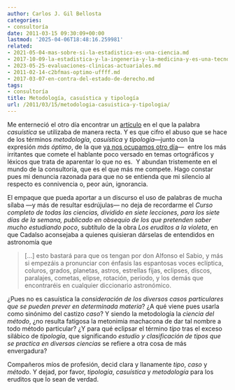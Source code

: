 ```yaml
---
author: Carlos J. Gil Bellosta
categories:
- consultoría
date: 2011-03-15 09:30:09+00:00
lastmod: '2025-04-06T18:48:16.259981'
related:
- 2021-05-04-mas-sobre-si-la-estadistica-es-una-ciencia.md
- 2017-10-09-la-estadistica-y-la-ingeneria-y-la-medicina-y-es-una-tecnologia.md
- 2023-05-25-evaluaciones-clinicas-actuariales.md
- 2011-02-14-c2bfmas-optimo-uffff.md
- 2017-03-07-en-contra-del-estado-de-derecho.md
tags:
- consultoría
title: Metodología, casuística y tipología
url: /2011/03/15/metodologia-casuistica-y-tipologia/
---
```


Me enterneció el otro día encontrar un [artículo](http://blogs.elpais.com/lluis_bassets/2011/03/contra-gadafi-guerra-justa-.html) en el que la palabra _casuística_ se utilizaba de manera recta. Y es que cifro el abuso que se hace de los términos _metodología_, _casuística_ y _tipología_—junto con la expresión _más óptimo_, de la que [ya nos ocupamos otro día](https://datanalytics.com/2011/02/14/mas-optimo-uffff/)—  entre los más irritantes que comete el hablante poco versado en temas ortográficos y léxicos que trata de aparentar lo que no es.  Y abundan tristemente en el mundo de la consultoría, que es el que más me compete. Hago constar pues mi denuncia razonada para que no se entienda que mi silencio al respecto es connivencia o, peor aún, ignorancia.

El empaque que pueda aportar a un discurso el uso de palabras de mucha sílaba —y más de resultar esdrújulas— no deja de recordarme el _Curso completo de todas las ciencias, dividido en siete lecciones, para los siete días de la semana, publicado en obsequio de los que pretenden saber mucho estudiando poco_, subtítulo de la obra _Los eruditos a la violeta_, en que Cadalso aconsejaba a quienes quisieran dárselas de entendidos en astronomía que

>[...] esto bastará para que os tengan por don Alfonso el Sabio, y más si empezáis a pronunciar con énfasis las espantosas voces eclíptica, coluros, grados, planetas, astros, estrellas fijas, eclipses, discos, paralajes, cometas, elipse, rotación, periodo, y los demás que encontraréis en cualquier diccionario astronómico.

¿Pues no es casuística la _consideración de los diversos casos particulares que se pueden prever en determinada materia_? ¿A qué viene pues usarla como sinónimo del castizo _caso_? Y siendo la metodología la _ciencia del método_, ¿no resulta fatigosa la metonimia machacona de dar tal nombre a todo método particular? ¿Y para qué eclipsar el término _tipo_ tras el exceso silábico de _tipología_, que significando _estudio y clasificación de tipos que se practica en diversas ciencias_ se refiere a otra cosa de más envergadura?

Compañeros míos de profesión, decid clara y llanamente _tipo_, _caso_ y _método_. Y dejad, por favor, _tipología_, _casuística_ y _metodología_ para los eruditos que lo sean de verdad.
